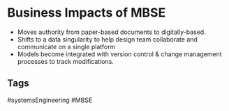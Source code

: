 # Business Impacts of MBSE 

* Moves authority from paper-based documents to digitally-based.
* Shifts to a data singularity to help design team collaborate and communicate on a single platform
* Models become integrated with version control & change management processes to track modifications.

## Tags
#systemsEngineering #MBSE
